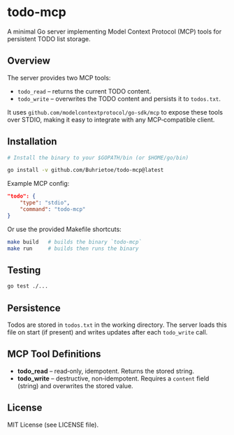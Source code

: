 # todo-mcp

A minimal Go server implementing Model Context Protocol (MCP) tools for persistent TODO list storage.

## Overview

The server provides two MCP tools:
- `todo_read` – returns the current TODO content.
- `todo_write` – overwrites the TODO content and persists it to `todos.txt`.

It uses `github.com/modelcontextprotocol/go-sdk/mcp` to expose these tools over STDIO, making it easy to integrate with any MCP‑compatible client.

## Installation

```sh
# Install the binary to your $GOPATH/bin (or $HOME/go/bin)

go install -v github.com/Buhrietoe/todo-mcp@latest
```

Example MCP config:

```json
"todo": {
    "type": "stdio",
    "command": "todo-mcp"
}
```

Or use the provided Makefile shortcuts:

```sh
make build   # builds the binary `todo-mcp`
make run     # builds then runs the binary
```

## Testing

```sh
go test ./...
```

## Persistence

Todos are stored in `todos.txt` in the working directory. The server loads this file on start (if present) and writes updates after each `todo_write` call.

## MCP Tool Definitions

- **todo_read** – read‑only, idempotent. Returns the stored string.
- **todo_write** – destructive, non‑idempotent. Requires a `content` field (string) and overwrites the stored value.

## License

MIT License (see LICENSE file).
